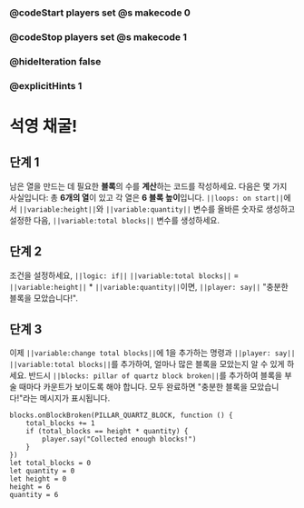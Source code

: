 ### @codeStart players set @s makecode 0
### @codeStop players set @s makecode 1

### @hideIteration false 
### @explicitHints 1

# 석영 채굴!

## 단계 1
남은 열을 만드는 데 필요한 **블록**의 수를 **계산**하는 코드를 작성하세요. 다음은 몇 가지 사실입니다: 총 **6개의 열**이 있고 각 열은 **6 블록 높이**입니다. ``||loops: on start||``에서 ``||variable:height||``와 ``||variable:quantity||`` 변수를 올바른 숫자로 생성하고 설정한 다음, ``||variable:total blocks||`` 변수를 생성하세요.

## 단계 2
조건을 설정하세요, ``||logic: if||`` ``||variable:total blocks||`` = ``||variable:height||`` * ``||variable:quantity||``이면, ``||player: say||`` "충분한 블록을 모았습니다!".

## 단계 3
이제 ``||variable:change total blocks||``에 1을 추가하는 명령과 ``||player: say||`` ``||variable:total blocks||``를 추가하여, 얼마나 많은 블록을 모았는지 알 수 있게 하세요. 반드시 ``||blocks: pillar of quartz block broken||``를 추가하여 블록을 부술 때마다 카운트가 보이도록 해야 합니다. 모두 완료하면 "충분한 블록을 모았습니다!"라는 메시지가 표시됩니다.

```ghost
blocks.onBlockBroken(PILLAR_QUARTZ_BLOCK, function () {
    total_blocks += 1
    if (total_blocks == height * quantity) {
        player.say("Collected enough blocks!")
    }
})
let total_blocks = 0
let quantity = 0
let height = 0
height = 6
quantity = 6
```
